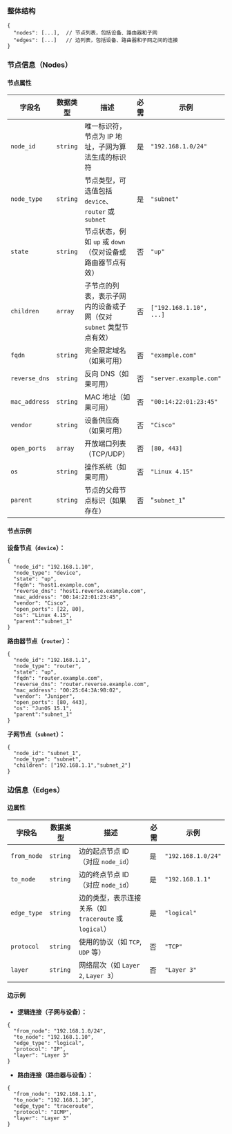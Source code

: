 ### **整体结构**

```
{
  "nodes": [...],  // 节点列表，包括设备、路由器和子网
  "edges": [...]   // 边列表，包括设备、路由器和子网之间的连接
}
```

### **节点信息（Nodes）**

#### **节点属性**

| 字段名        | 数据类型 | 描述                                                         | 必需 | 示例                    |
| ------------- | -------- | ------------------------------------------------------------ | ---- | ----------------------- |
| `node_id`     | `string` | 唯一标识符，节点为 IP 地址，子网为算法生成的标识符 | 是   | `"192.168.1.0/24"`      |
| `node_type`   | `string` | 节点类型，可选值包括 `device`、`router` 或 `subnet`          | 是   | `"subnet"`              |
| `state`       | `string` | 节点状态，例如 `up` 或 `down`（仅对设备或路由器节点有效）    | 否   | `"up"`                  |
| `children`    | `array`  | 子节点的列表，表示子网内的设备或子网（仅对 `subnet` 类型节点有效） | 否   | `["192.168.1.10", ...]` |
| `fqdn`        | `string` | 完全限定域名（如果可用）                                     | 否   | `"example.com"`         |
| `reverse_dns` | `string` | 反向 DNS（如果可用）                                         | 否   | `"server.example.com"`  |
| `mac_address` | `string` | MAC 地址（如果可用）                                         | 否   | `"00:14:22:01:23:45"`   |
| `vendor`      | `string` | 设备供应商（如果可用）                                       | 否   | `"Cisco"`               |
| `open_ports`  | `array`  | 开放端口列表（TCP/UDP）                                      | 否   | `[80, 443]`             |
| `os`          | `string` | 操作系统（如果可用）                                         | 否   | `"Linux 4.15"`          |
| `parent` | `string` | 节点的父母节点标识（如果存在） | 否 | "`subnet_1`" |

#### **节点示例**

**设备节点（`device`）：**

```
{
  "node_id": "192.168.1.10",
  "node_type": "device",
  "state": "up",
  "fqdn": "host1.example.com",
  "reverse_dns": "host1.reverse.example.com",
  "mac_address": "00:14:22:01:23:45",
  "vendor": "Cisco",
  "open_ports": [22, 80],
  "os": "Linux 4.15",
  "parent":"subnet_1"
}
```

**路由器节点（`router`）：**

```
{
  "node_id": "192.168.1.1",
  "node_type": "router",
  "state": "up",
  "fqdn": "router.example.com",
  "reverse_dns": "router.reverse.example.com",
  "mac_address": "00:25:64:3A:9B:02",
  "vendor": "Juniper",
  "open_ports": [80, 443],
  "os": "JunOS 15.1",
  "parent":"subnet_1"
}
```

**子网节点（`subnet`）：**

```
{
  "node_id": "subnet_1",
  "node_type": "subnet",
  "children": ["192.168.1.1","subnet_2"]
}
```

### **边信息（Edges）**

#### **边属性**

| 字段名      | 数据类型 | 描述                                                   | 必需 | 示例               |
| ----------- | -------- | ------------------------------------------------------ | ---- | ------------------ |
| `from_node` | `string` | 边的起点节点 ID（对应 `node_id`）                      | 是   | `"192.168.1.0/24"` |
| `to_node`   | `string` | 边的终点节点 ID（对应 `node_id`）                      | 是   | `"192.168.1.1"`    |
| `edge_type` | `string` | 边的类型，表示连接关系（如 `traceroute` 或 `logical`） | 是   | `"logical"`        |
| `protocol`  | `string` | 使用的协议（如 `TCP`, `UDP` 等）                       | 否   | `"TCP"`            |
| `layer`     | `string` | 网络层次（如 `Layer 2`, `Layer 3`）                    | 否   | `"Layer 3"`        |

#### **边示例**

- **逻辑连接（子网与设备）：**

```
{
  "from_node": "192.168.1.0/24",
  "to_node": "192.168.1.10",
  "edge_type": "logical",
  "protocol": "IP",
  "layer": "Layer 3"
}
```

- **路由连接（路由器与设备）：**

```
{
  "from_node": "192.168.1.1",
  "to_node": "192.168.1.10",
  "edge_type": "traceroute",
  "protocol": "ICMP",
  "layer": "Layer 3"
}
```

